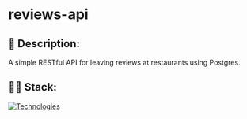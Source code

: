 # reviews-api

## 📃 Description:
A simple RESTful API for leaving reviews at restaurants using Postgres.

## 👩‍💻 Stack:
[![Technologies](https://skillicons.dev/icons?i=js,nodejs,expressjs,postgres&theme=dark)](https://skillicons.dev)
